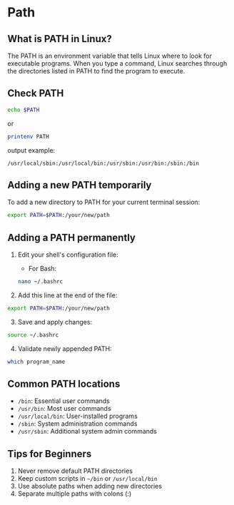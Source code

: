# Path

## What is PATH in Linux?
The PATH is an environment variable that tells Linux where to look for executable programs. When you type a command, Linux searches through the directories listed in PATH to find the program to execute.

## Check PATH
```bash
echo $PATH
```
or
```bash
printenv PATH
```

output example:
```shell
/usr/local/sbin:/usr/local/bin:/usr/sbin:/usr/bin:/sbin:/bin
```

## Adding a new PATH temporarily
To add a new directory to PATH for your current terminal session:
```bash
export PATH=$PATH:/your/new/path
```

## Adding a PATH permanently
1. Edit your shell's configuration file:
   - For Bash:
   ```bash
   nano ~/.bashrc
   ```

2. Add this line at the end of the file:
```bash
export PATH=$PATH:/your/new/path
```

3. Save and apply changes:
```bash
source ~/.bashrc
```

4. Validate newly appended PATH:
```bash
which program_name
```

## Common PATH locations
- `/bin`: Essential user commands
- `/usr/bin`: Most user commands
- `/usr/local/bin`: User-installed programs
- `/sbin`: System administration commands
- `/usr/sbin`: Additional system admin commands

## Tips for Beginners
1. Never remove default PATH directories
2. Keep custom scripts in `~/bin` or `/usr/local/bin`
3. Use absolute paths when adding new directories
4. Separate multiple paths with colons (:)